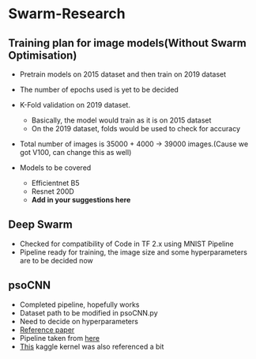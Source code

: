 # Swarm-Research

## Training plan for image models(Without Swarm Optimisation)
* Pretrain models on 2015 dataset and then train on 2019 dataset
* The number of epochs used is yet to be decided
* K-Fold validation on 2019 dataset.
    * Basically, the model would train as it is on 2015 dataset
    * On the 2019 dataset, folds would be used to check for accuracy 
* Total number of images is 35000 + 4000 -> 39000 images.(Cause we got V100, can change this as well)

* Models to be covered
   * Efficientnet B5
   * Resnet 200D
   * **Add in your suggestions here**
 
 ## Deep Swarm
   * Checked for compatibility of Code in TF 2.x using MNIST Pipeline
   * Pipeline ready for training, the image size and some hyperparameters are to be decided now     

 ## psoCNN
   * Completed pipeline, hopefully works
   * Dataset path to be modified in psoCNN.py
   * Need to decide on hyperparameters 
   * [Reference paper](https://www.sciencedirect.com/science/article/abs/pii/S2210650218309246)
   * Pipeline taken from [here](https://github.com/feferna/psoCNN)
   * [This](https://www.kaggle.com/xhlulu/aptos-2019-densenet-keras-starter) kaggle kernel was also referenced a bit
